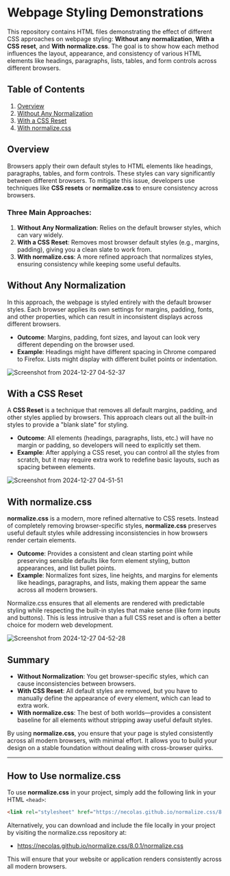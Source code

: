 # Webpage Styling Demonstrations

This repository contains HTML files demonstrating the effect of different CSS approaches on webpage styling: **Without any normalization**, **With a CSS reset**, and **With normalize.css**. The goal is to show how each method influences the layout, appearance, and consistency of various HTML elements like headings, paragraphs, lists, tables, and form controls across different browsers.

## Table of Contents

1. [Overview](#overview)
2. [Without Any Normalization](#without-any-normalization)
3. [With a CSS Reset](#with-a-css-reset)
4. [With normalize.css](#with-normalizecss)

## Overview

Browsers apply their own default styles to HTML elements like headings, paragraphs, tables, and form controls. These styles can vary significantly between different browsers. To mitigate this issue, developers use techniques like **CSS resets** or **normalize.css** to ensure consistency across browsers.

### Three Main Approaches:
1. **Without Any Normalization**: Relies on the default browser styles, which can vary widely.
2. **With a CSS Reset**: Removes most browser default styles (e.g., margins, padding), giving you a clean slate to work from.
3. **With normalize.css**: A more refined approach that normalizes styles, ensuring consistency while keeping some useful defaults.

## Without Any Normalization

In this approach, the webpage is styled entirely with the default browser styles. Each browser applies its own settings for margins, padding, fonts, and other properties, which can result in inconsistent displays across different browsers.

- **Outcome**: Margins, padding, font sizes, and layout can look very different depending on the browser used.
- **Example**: Headings might have different spacing in Chrome compared to Firefox. Lists might display with different bullet points or indentation.

![Screenshot from 2024-12-27 04-52-37](https://github.com/user-attachments/assets/d4e75d00-2f17-4ec9-b1dc-02684d9ca69a)

## With a CSS Reset

A **CSS Reset** is a technique that removes all default margins, padding, and other styles applied by browsers. This approach clears out all the built-in styles to provide a "blank slate" for styling.

- **Outcome**: All elements (headings, paragraphs, lists, etc.) will have no margin or padding, so developers will need to explicitly set them.
- **Example**: After applying a CSS reset, you can control all the styles from scratch, but it may require extra work to redefine basic layouts, such as spacing between elements.

![Screenshot from 2024-12-27 04-51-51](https://github.com/user-attachments/assets/7cb7c221-aeb7-46c0-8022-7cece598ed01)

## With normalize.css

**normalize.css** is a modern, more refined alternative to CSS resets. Instead of completely removing browser-specific styles, **normalize.css** preserves useful default styles while addressing inconsistencies in how browsers render certain elements.

- **Outcome**: Provides a consistent and clean starting point while preserving sensible defaults like form element styling, button appearances, and list bullet points.
- **Example**: Normalizes font sizes, line heights, and margins for elements like headings, paragraphs, and lists, making them appear the same across all modern browsers.

Normalize.css ensures that all elements are rendered with predictable styling while respecting the built-in styles that make sense (like form inputs and buttons). This is less intrusive than a full CSS reset and is often a better choice for modern web development.

![Screenshot from 2024-12-27 04-52-28](https://github.com/user-attachments/assets/b0071ccb-ccfd-49bf-96e6-517e177d8c1b)

## Summary

- **Without Normalization**: You get browser-specific styles, which can cause inconsistencies between browsers.
- **With CSS Reset**: All default styles are removed, but you have to manually define the appearance of every element, which can lead to extra work.
- **With normalize.css**: The best of both worlds—provides a consistent baseline for all elements without stripping away useful default styles.

By using **normalize.css**, you ensure that your page is styled consistently across all modern browsers, with minimal effort. It allows you to build your design on a stable foundation without dealing with cross-browser quirks.

---

## How to Use normalize.css

To use **normalize.css** in your project, simply add the following link in your HTML `<head>`:

```html
<link rel="stylesheet" href="https://necolas.github.io/normalize.css/8.0.1/normalize.css">
```
Alternatively, you can download and include the file locally in your project by visiting the normalize.css repository at:

- https://necolas.github.io/normalize.css/8.0.1/normalize.css

This will ensure that your website or application renders consistently across all modern browsers.
